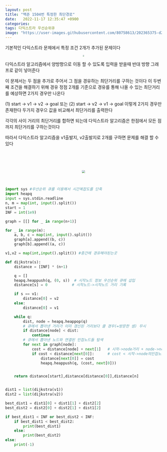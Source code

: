 ```yaml
---
layout: post
title: "백준 1504번 특정한 최단경로"
date:   2022-11-17 12:35:47 +0900
categories:
tags: 다익스트라 우선순위큐
image: "https://user-images.githubusercontent.com/80758613/202365375-d20452b3-e33a-4103-8787-9279ac8d6a41.png"
---
```


기본적인 다익스트라 문제에서 특정 조건 2개가 추가된 문제이다

<center>
<img src="https://user-images.githubusercontent.com/80758613/202365375-d20452b3-e33a-4103-8787-9279ac8d6a41.png" style="zoom:30%;">
</center>

다익스트라 알고리즘에서 양방향으로 이동 할 수 있도록 입력을 받을때 반대 방향 그래프로 같이 넣어준다

이 문제서는 두 점을 추가로 주어서 그 점을 경유하는 최단거리를 구하는 것이다 이 두번째 조건을 해결하기 위해 경유 정점 2개를 기준으로 경유를 통해 나올 수 있는 최단거리를 예상하면 2가지 경우만 나온다

(1) start -> v1 -> v2 -> goal 또는 (2) start -> v2 -> v1 -> goal 이렇게 2가지 경우만 존재한다 두가지 경우으 값을 비교해서 최단거리를 출력한다

각각의 사이 거리의 최단거리를 합하면 되는데 다익스트라 알고리즘은 한점에서 모든 점까지 최단거리를 구하는것이다

따라서 다익스트라 알고리즘을 v1출발지, v2출발지로 2개를 구하면 문제를 해결 할 수 있다

&nbsp;

&nbsp;

<center>
<img src="https://user-images.githubusercontent.com/80758613/202367239-937f73ee-70f9-4fee-a1c0-d67da4842b26.png" style="zoom:60%;">
</center>

&nbsp;

``` python
import sys #우선순위 큐를 이용해서 시간복잡도를 단축
import heapq
input = sys.stdin.readline
n, m = map(int, input().split())
start = 1
INF = int(1e9)

graph = [[] for _ in range(n+1)]

for _ in range(m):
    a, b, c = map(int, input().split())
    graph[a].append((b, c))
    graph[b].append((a, c))

v1,v2 = map(int,input().split()) #중간에 경유해야된는곳

def dijkstra(s):
    distance = [INF] * (n+1)

    q = []
    heapq.heappush(q, (0, s))  # 시작노드 정보 우선순위 큐에 삽입
    distance[s] = 0           # 시작노드->시작노드 거리 기록

    if s == v1:
        distance[0] = v2
    else:
        distance[0] = v1

    while q:
        dist, node = heapq.heappop(q)
        # 큐에서 뽑아낸 거리가 이미 갱신된 거리보다 클 경우(=방문한 셈) 무시
        if distance[node] < dist:
            continue
        # 큐에서 뽑아낸 노드와 연결된 인접노드들 탐색
        for next in graph[node]:
            cost = distance[node] + next[1]   # 시작->node거리 + node->node의인접노드 거리
            if cost < distance[next[0]]:      # cost < 시작->node의인접노드 거리
                distance[next[0]] = cost
                heapq.heappush(q, (cost, next[0]))


    return distance[start],distance[distance[0]],distance[n]


dist1 = list(dijkstra(v1))
dist2 = list(dijkstra(v2))

best_dist1 = dist1[0] + dist1[1] + dist2[2]
best_dist2 = dist2[0] + dist2[1] + dist1[2]

if best_dist1 < INF or best_dist2 < INF:
    if best_dist1 < best_dist2:
        print(best_dist1)
    else:
        print(best_dist2)
else:
    print(-1)
```




